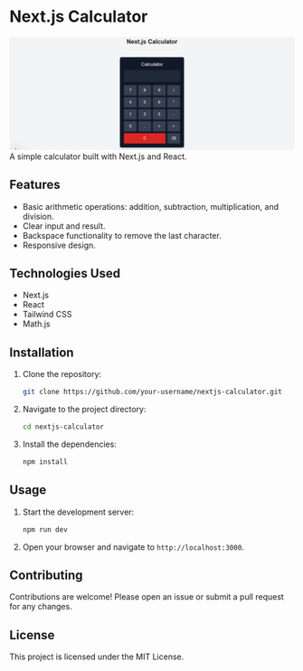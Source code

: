 # Next.js Calculator
![Calculator Screenshot](public/calculator-screenshot.png)
A simple calculator built with Next.js and React.

## Features

- Basic arithmetic operations: addition, subtraction, multiplication, and division.
- Clear input and result.
- Backspace functionality to remove the last character.
- Responsive design.

## Technologies Used

- Next.js
- React
- Tailwind CSS
- Math.js

## Installation

1. Clone the repository:
    ```sh
    git clone https://github.com/your-username/nextjs-calculator.git
    ```
2. Navigate to the project directory:
    ```sh
    cd nextjs-calculator
    ```
3. Install the dependencies:
    ```sh
    npm install
    ```

## Usage

1. Start the development server:
    ```sh
    npm run dev
    ```
2. Open your browser and navigate to `http://localhost:3000`.

## Contributing

Contributions are welcome! Please open an issue or submit a pull request for any changes.

## License

This project is licensed under the MIT License.